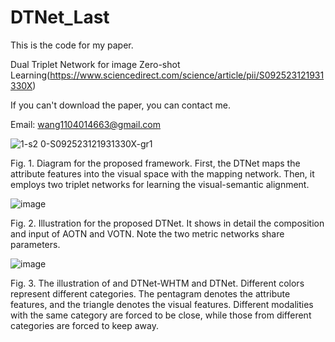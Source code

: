 # DTNet_Last
This is the code for my paper.

Dual Triplet Network for image Zero-shot Learning(https://www.sciencedirect.com/science/article/pii/S092523121931330X)

If you can't download the paper, you can contact me.

Email: wang1104014663@gmail.com

![1-s2 0-S092523121931330X-gr1](https://user-images.githubusercontent.com/18210788/111248788-8eb4a180-8645-11eb-8189-bad67968b434.jpg)

Fig. 1. Diagram for the proposed framework. First, the DTNet maps the attribute features into the visual space with the mapping network. Then, it employs two triplet networks for learning the visual-semantic alignment.

![image](https://user-images.githubusercontent.com/18210788/111248818-9e33ea80-8645-11eb-8fa1-809e507fc573.png)

Fig. 2. Illustration for the proposed DTNet. It shows in detail the composition and input of AOTN and VOTN. Note the two metric networks share parameters.

![image](https://user-images.githubusercontent.com/18210788/111248834-a7bd5280-8645-11eb-9faf-fe232da370a4.png)

Fig. 3. The illustration of and DTNet-WHTM and DTNet. Different colors represent different categories. The pentagram denotes the attribute features, and the triangle denotes the visual features. Different modalities with the same category are forced to be close, while those from different categories are forced to keep away.
